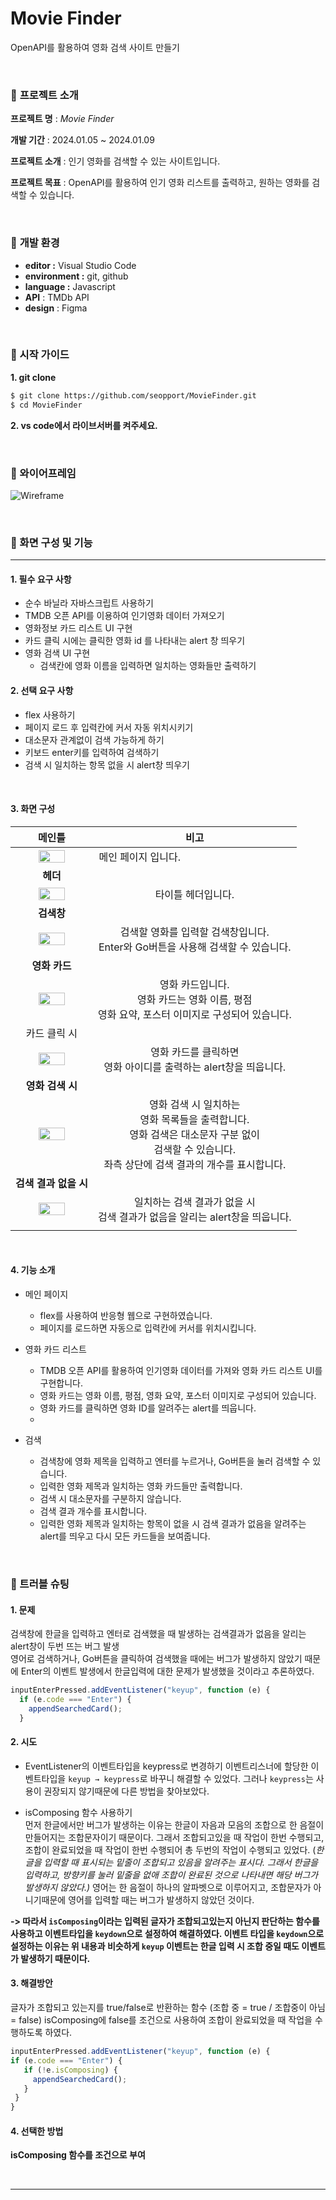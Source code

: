 # Movie Finder
OpenAPI를 활용하여 영화 검색 사이트 만들기

<br>



### 🔽 **프로젝트 소개**


**프로젝트 명** : *Movie Finder*

**개발 기간** : 2024.01.05 ~ 2024.01.09

**프로젝트 소개** : 인기 영화를 검색할 수 있는 사이트입니다.

**프로젝트 목표** : OpenAPI를 활용하여 인기 영화 리스트를 출력하고, 원하는 영화를 검색할 수 있습니다.

<br>

### 🔽  **개발 환경**

- **editor :** Visual Studio Code
- **environment :** git, github
- **language :** Javascript
- **API** : TMDb API
- **design** : Figma



<br>


### **🔽 시작 가이드**

**1. git clone**
```bash
$ git clone https://github.com/seopport/MovieFinder.git
$ cd MovieFinder
```
**2. vs code에서 라이브서버를 켜주세요.**

<br>

### **🔽 와이어프레임**
![Wireframe](https://github.com/seopport/MovieFinder/assets/103973797/3574a6a4-a4e0-429f-9864-bcd08bb5b5cf)


<br>

### 🔽 화면 구성 및 기능


------

#### 1. 필수 요구 사항

+ 순수 바닐라 자바스크립트 사용하기
+ TMDB 오픈 API를 이용하여 인기영화 데이터 가져오기
+ 영화정보 카드 리스트 UI 구현
+ 카드 클릭 시에는 클릭한 영화 id 를 나타내는 alert 창 띄우기
+ 영화 검색 UI 구현
  + 검색칸에 영화 이름을 입력하면 일치하는 영화들만 출력하기


#### 2. 선택 요구 사항

+ flex 사용하기
+ 페이지 로드 후 입력칸에 커서 자동 위치시키기
+ 대소문자 관계없이 검색 가능하게 하기
+ 키보드 enter키를 입력하여 검색하기
+ 검색 시 일치하는 항목 없을 시 alert창 띄우기


<br>

#### 3. 화면 구성

|                            메인틀                            |                           비고                             |
| :----------------------------------------------------------: | :----------------------------------------------------------: |
| <img src="https://github.com/seopport/MovieFinder/assets/103973797/905fd8a3-4c05-4d06-a3c1-c41822e92eea" style="width: 60%;" /> |                     메인 페이지 입니다.  &nbsp;&nbsp;&nbsp;&nbsp;&nbsp;&nbsp;&nbsp;&nbsp;&nbsp;&nbsp;&nbsp;&nbsp;&nbsp;&nbsp;&nbsp;&nbsp;&nbsp;&nbsp;&nbsp;&nbsp;&nbsp;&nbsp;&nbsp;&nbsp;&nbsp;&nbsp;&nbsp;&nbsp;&nbsp;&nbsp;&nbsp;&nbsp;&nbsp;&nbsp;&nbsp;&nbsp;&nbsp;&nbsp;&nbsp;&nbsp;                    |
|                             **헤더**                             |                                                              |
| <img src="https://github.com/seopport/MovieFinder/assets/103973797/7eccbdde-29af-47f0-8412-b30d75aea115" style="width: 60%;" /> |              타이틀 헤더입니다.              |
|                          **검색창**                          |                                                              |
|<img src="https://github.com/seopport/MovieFinder/assets/103973797/b2eaa8ed-b8e7-4c2f-a82c-41b24c0833c5" style="width: 60%;" />| 검색할 영화를 입력할 검색창입니다.<br />Enter와 Go버튼을 사용해 검색할 수 있습니다. |
|                        **영화 카드**                         |                                                              |
| <img src="https://github.com/seopport/MovieFinder/assets/103973797/a311ddd9-d360-41bd-8467-a2242cd28fe3" style="width: 60%;" /> | 영화 카드입니다.<br />영화 카드는 영화 이름, 평점<br />영화 요약, 포스터 이미지로 구성되어 있습니다. |
|                         카드 클릭 시                         |                                                              |
| <img src="https://github.com/seopport/MovieFinder/assets/103973797/09242e7c-d347-4620-84a7-97dc7e3e0b76" style="width: 60%;" /> | 영화 카드를 클릭하면<br />영화 아이디를 출력하는 alert창을 띄웁니다. |
|                       **영화 검색 시**                       |                                                              |
| <img src="https://github.com/seopport/MovieFinder/assets/103973797/972c716c-4809-4dce-88a2-979968b2e25e" style="width: 60%;" /> | 영화 검색 시 일치하는 <br />영화 목록들을 출력합니다.<br />영화 검색은 대소문자 구분 없이<br />검색할 수 있습니다.<br>좌측 상단에 검색 결과의 개수를 표시합니다. |
|                    **검색 결과 없을 시**                     |                                                              |
| <img src="https://github.com/seopport/MovieFinder/assets/103973797/68ba98d1-9c1a-489e-87c2-00ea2119fd7c" style="width: 60%;" /> | 일치하는 검색 결과가 없을 시<br />검색 결과가 없음을 알리는 alert창을 띄웁니다. |
|                                                              |                                                              |




<br>

#### 4. 기능 소개

+ 메인 페이지
  + flex를 사용하여 반응형 웹으로 구현하였습니다.
  + 페이지를 로드하면 자동으로 입력칸에 커서를 위치시킵니다.

+ 영화 카드 리스트
  + TMDB 오픈 API를 활용하여 인기영화 데이터를 가져와 영화 카드 리스트 UI를 구현합니다.
  + 영화 카드는 영화 이름, 평점, 영화 요약, 포스터 이미지로 구성되어 있습니다.
  + 영화 카드를 클릭하면 영화 ID를 알려주는 alert를 띄웁니다.
  + 
+ 검색
  + 검색창에 영화 제목을 입력하고 엔터를 누르거나, Go버튼을 눌러 검색할 수 있습니다.
  + 입력한 영화 제목과 일치하는 영화 카드들만 출력합니다.
  + 검색 시 대소문자를 구분하지 않습니다.
  + 검색 결과 개수를 표시합니다.
  + 입력한 영화 제목과 일치하는 항목이 없을 시 검색 결과가 없음을 알려주는 alert를 띄우고 다시 모든 카드들을 보여줍니다.
    


<br>

### 🚦 트러블 슈팅
                                                                                                                                                                                                                            
  #### **1. 문제**
  
  검색창에 한글을 입력하고 엔터로 검색했을 때 발생하는 검색결과가 없음을 알리는 alert창이 두번 뜨는 버그 발생<br>
  영어로 검색하거나, Go버튼을 클릭하여 검색했을 때에는 버그가 발생하지 않았기 때문에 Enter의 이벤트 발생에서 한글입력에 대한 문제가 발생했을 것이라고 추론하였다.
  
  ```jsx
  inputEnterPressed.addEventListener("keyup", function (e) {
    if (e.code === "Enter") {
      appendSearchedCard();
    }
  ```

  
  #### **2. 시도**
  - EventListener의 이벤트타입을 keypress로 변경하기
  이벤트리스너에 할당한 이벤트타입을 `keyup → keypress`로 바꾸니 해결할 수 있었다. 그러나  `keypress`는 사용이 권장되지 않기때문에 다른 방법을 찾아보았다.
  
  - isComposing 함수 사용하기<br>
  먼저 한글에서만 버그가 발생하는 이유는 한글이 자음과 모음의 조합으로 한 음절이 만들어지는 조합문자이기 때문이다. 그래서 조합되고있을 때 작업이 한번 수행되고, 조합이 완료되었을 때 작업이 한번 수행되어 총 두번의 작업이 수행되고 있었다. (*한글을 입력할 때 표시되는 밑줄이 조합되고 있음을 알려주는 표시다. 그래서 한글을 입력하고, 방향키를 눌러 밑줄을 없애 조합이 완료된 것으로 나타내면 해당 버그가 발생하지 않았다.)*
  영어는 한 음절이 하나의 알파벳으로 이루어지고, 조합문자가 아니기때문에 영어를 입력할 때는 버그가 발생하지 않았던 것이다.
  
  **-> 따라서 `isComposing`이라는 입력된 글자가 조합되고있는지 아닌지 판단하는 함수를 사용하고 이벤트타입을 `keydown`으로 설정하여 해결하였다.
  이벤트 타입을 `keydown`으로 설정하는 이유는 위 내용과 비슷하게 `keyup` 이벤트는 한글 입력 시 조합 중일 때도 이벤트가 발생하기 때문이다.**


  
  #### **3. 해결방안**
  
  글자가 조합되고 있는지를 true/false로 반환하는 함수
  (조합 중 = true / 조합중이 아님 = false)
  isComposing에 false를 조건으로 사용하여 조합이 완료되었을 때 작업을 수행하도록 하였다.

   ```jsx
inputEnterPressed.addEventListener("keyup", function (e) {
   if (e.code === "Enter") {
      if (!e.isComposing) {
        appendSearchedCard();
      }
    }
}
  ```


  #### **4. 선택한 방법**
  
  **isComposing 함수를 조건으로 부여**

<br>

***
